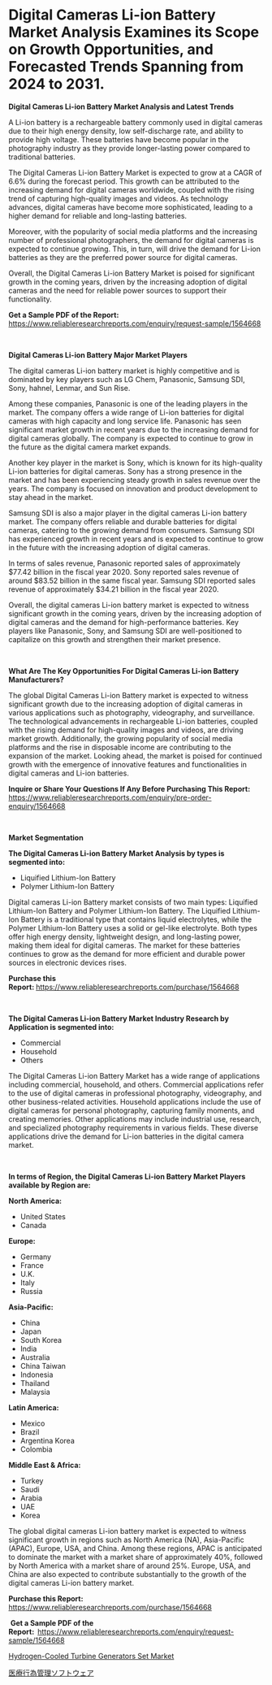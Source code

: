 <p><h1>Digital Cameras Li-ion Battery Market Analysis Examines its Scope on Growth Opportunities, and Forecasted Trends Spanning from 2024 to 2031.</h1></p><p><strong>Digital Cameras Li-ion Battery Market Analysis and Latest Trends</strong></p>
<p><p>A Li-ion battery is a rechargeable battery commonly used in digital cameras due to their high energy density, low self-discharge rate, and ability to provide high voltage. These batteries have become popular in the photography industry as they provide longer-lasting power compared to traditional batteries.</p><p>The Digital Cameras Li-ion Battery Market is expected to grow at a CAGR of 6.6% during the forecast period. This growth can be attributed to the increasing demand for digital cameras worldwide, coupled with the rising trend of capturing high-quality images and videos. As technology advances, digital cameras have become more sophisticated, leading to a higher demand for reliable and long-lasting batteries.</p><p>Moreover, with the popularity of social media platforms and the increasing number of professional photographers, the demand for digital cameras is expected to continue growing. This, in turn, will drive the demand for Li-ion batteries as they are the preferred power source for digital cameras.</p><p>Overall, the Digital Cameras Li-ion Battery Market is poised for significant growth in the coming years, driven by the increasing adoption of digital cameras and the need for reliable power sources to support their functionality.</p></p>
<p><strong>Get a Sample PDF of the Report:&nbsp;</strong> <a href="https://www.reliableresearchreports.com/enquiry/request-sample/1564668">https://www.reliableresearchreports.com/enquiry/request-sample/1564668</a></p>
<p>&nbsp;</p>
<p><strong>Digital Cameras Li-ion Battery Major Market Players</strong></p>
<p><p>The digital cameras Li-ion battery market is highly competitive and is dominated by key players such as LG Chem, Panasonic, Samsung SDI, Sony, hahnel, Lenmar, and Sun Rise. </p><p>Among these companies, Panasonic is one of the leading players in the market. The company offers a wide range of Li-ion batteries for digital cameras with high capacity and long service life. Panasonic has seen significant market growth in recent years due to the increasing demand for digital cameras globally. The company is expected to continue to grow in the future as the digital camera market expands.</p><p>Another key player in the market is Sony, which is known for its high-quality Li-ion batteries for digital cameras. Sony has a strong presence in the market and has been experiencing steady growth in sales revenue over the years. The company is focused on innovation and product development to stay ahead in the market.</p><p>Samsung SDI is also a major player in the digital cameras Li-ion battery market. The company offers reliable and durable batteries for digital cameras, catering to the growing demand from consumers. Samsung SDI has experienced growth in recent years and is expected to continue to grow in the future with the increasing adoption of digital cameras.</p><p>In terms of sales revenue, Panasonic reported sales of approximately $77.42 billion in the fiscal year 2020. Sony reported sales revenue of around $83.52 billion in the same fiscal year. Samsung SDI reported sales revenue of approximately $34.21 billion in the fiscal year 2020.</p><p>Overall, the digital cameras Li-ion battery market is expected to witness significant growth in the coming years, driven by the increasing adoption of digital cameras and the demand for high-performance batteries. Key players like Panasonic, Sony, and Samsung SDI are well-positioned to capitalize on this growth and strengthen their market presence.</p></p>
<p>&nbsp;</p>
<p><strong>What Are The Key Opportunities For Digital Cameras Li-ion Battery Manufacturers?</strong></p>
<p><p>The global Digital Cameras Li-ion Battery market is expected to witness significant growth due to the increasing adoption of digital cameras in various applications such as photography, videography, and surveillance. The technological advancements in rechargeable Li-ion batteries, coupled with the rising demand for high-quality images and videos, are driving market growth. Additionally, the growing popularity of social media platforms and the rise in disposable income are contributing to the expansion of the market. Looking ahead, the market is poised for continued growth with the emergence of innovative features and functionalities in digital cameras and Li-ion batteries.</p></p>
<p><strong>Inquire or Share Your Questions If Any Before Purchasing This Report:</strong> <a href="https://www.reliableresearchreports.com/enquiry/pre-order-enquiry/1564668">https://www.reliableresearchreports.com/enquiry/pre-order-enquiry/1564668</a></p>
<p>&nbsp;</p>
<p><strong>Market Segmentation</strong></p>
<p><strong>The Digital Cameras Li-ion Battery Market Analysis by types is segmented into:</strong></p>
<p><ul><li>Liquified Lithium-Ion Battery</li><li>Polymer Lithium-Ion Battery</li></ul></p>
<p><p>Digital cameras Li-ion Battery market consists of two main types: Liquified Lithium-Ion Battery and Polymer Lithium-Ion Battery. The Liquified Lithium-Ion Battery is a traditional type that contains liquid electrolytes, while the Polymer Lithium-Ion Battery uses a solid or gel-like electrolyte. Both types offer high energy density, lightweight design, and long-lasting power, making them ideal for digital cameras. The market for these batteries continues to grow as the demand for more efficient and durable power sources in electronic devices rises.</p></p>
<p><strong>Purchase this Report:&nbsp;</strong><a href="https://www.reliableresearchreports.com/purchase/1564668">https://www.reliableresearchreports.com/purchase/1564668</a></p>
<p>&nbsp;</p>
<p><strong>The Digital Cameras Li-ion Battery Market Industry Research by Application is segmented into:</strong></p>
<p><ul><li>Commercial</li><li>Household</li><li>Others</li></ul></p>
<p><p>The Digital Cameras Li-ion Battery Market has a wide range of applications including commercial, household, and others. Commercial applications refer to the use of digital cameras in professional photography, videography, and other business-related activities. Household applications include the use of digital cameras for personal photography, capturing family moments, and creating memories. Other applications may include industrial use, research, and specialized photography requirements in various fields. These diverse applications drive the demand for Li-ion batteries in the digital camera market.</p></p>
<p>&nbsp;</p>
<p><strong>In terms of Region, the Digital Cameras Li-ion Battery Market Players available by Region are:</strong></p>
<p>
    <p> <strong> North America: </strong>
        <ul>
            <li>United States</li>
            <li>Canada</li>
        </ul>
        </p> 
    <p> <strong> Europe: </strong>
        <ul>
            <li>Germany</li>
            <li>France</li>
            <li>U.K.</li>
            <li>Italy</li>
            <li>Russia</li>
        </ul>
        </p> 
    <p> <strong> Asia-Pacific: </strong>
        <ul>
            <li>China</li>
            <li>Japan</li>
            <li>South Korea</li>
            <li>India</li>
            <li>Australia</li>
            <li>China Taiwan</li>
            <li>Indonesia</li>
            <li>Thailand</li>
            <li>Malaysia</li>
        </ul>
        </p> 
    <p> <strong> Latin America: </strong>
        <ul>
            <li>Mexico</li>
            <li>Brazil</li>
            <li>Argentina Korea</li>
            <li>Colombia</li>
        </ul>
        </p> 
    <p> <strong> Middle East & Africa: </strong>
        <ul>
            <li>Turkey</li>
            <li>Saudi</li>
            <li>Arabia</li>
            <li>UAE</li>
            <li>Korea</li>
        </ul>
    </p>
    </p>
<p><p>The global digital cameras Li-ion battery market is expected to witness significant growth in regions such as North America (NA), Asia-Pacific (APAC), Europe, USA, and China. Among these regions, APAC is anticipated to dominate the market with a market share of approximately 40%, followed by North America with a market share of around 25%. Europe, USA, and China are also expected to contribute substantially to the growth of the digital cameras Li-ion battery market.</p></p>
<p><strong>Purchase this Report: </strong><a href="https://www.reliableresearchreports.com/purchase/1564668">https://www.reliableresearchreports.com/purchase/1564668</a></p>
<p>&nbsp;<strong>Get a Sample PDF of the Report:&nbsp;&nbsp;</strong><a href="https://www.reliableresearchreports.com/enquiry/request-sample/1564668">https://www.reliableresearchreports.com/enquiry/request-sample/1564668</a></p>
<p><strong></strong></p>
<p><p><a href="https://github.com/ChiragRP21/Market-Research-Report-List-4/blob/main/hydrogen-cooled-turbine-generators-set-market.md">Hydrogen-Cooled Turbine Generators Set Market</a></p><p><a href="https://github.com/xemfu2379520/Market-Research-Report-List-1/blob/main/681104916625.md">医療行為管理ソフトウェア</a></p></p>